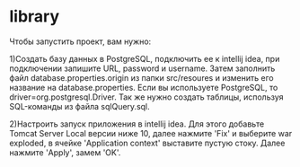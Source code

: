 # library
Чтобы запустить проект, вам нужно:

1)Создать базу данных в PostgreSQL, подключить ее к intellij idea, при подключении запишите URL, password и username. Затем заполнить файл database.properties.origin из папки src/resoures и изменить его название на database.properties. Если вы используете PostgreSQL, то driver=org.postgresql.Driver.
Так же нужно создать таблицы, используя SQL-команды из файла sqlQuery.sql.

2)Настроить запуск приложения в intellij idea.
Для этого добавьте Tomcat Server Local версии ниже 10, далее нажмите 'Fix' и выберите war exploded, в ячейке 'Application context' выставите пустую стоку. Далее нажмите 'Apply', замем 'OK'.

